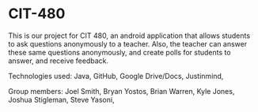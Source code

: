 # CIT-480

This is our project for CIT 480, an android application that allows students to ask 
questions anonymously to a teacher. Also, the teacher can answer these same questions
anonymously, and create polls for students to answer, and receive feedback.

Technologies used:
Java,
GitHub,
Google Drive/Docs,
Justinmind,

Group members:
Joel Smith,
Bryan Yostos,
Brian Warren,
Kyle Jones,
Joshua Stigleman,
Steve Yasoni,
